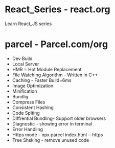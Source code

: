 # React_Series - react.org
Learn React_JS series 




# parcel - Parcel.com/org
- Dev Build
- Local Server
- HMR = Hot Module Replacement
- File Watching Algorithm - Written in C++
- Caching - Faster Build=6ms
- Image Optimization
- Minification
- Bundlig
- Compress Files
- Consistent Hashing
- Code Splting
- Diffrential Bundling- Support older browsers
- Diagnostic - showing error in terminal
- Error Handling
- Https mode - npx parcel index.html --https
- Tree Shsking - remove unused code